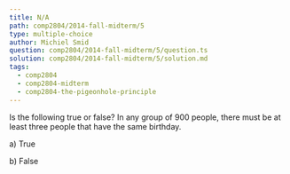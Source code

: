 ```yaml
---
title: N/A
path: comp2804/2014-fall-midterm/5
type: multiple-choice
author: Michiel Smid
question: comp2804/2014-fall-midterm/5/question.ts
solution: comp2804/2014-fall-midterm/5/solution.md
tags:
  - comp2804
  - comp2804-midterm
  - comp2804-the-pigeonhole-principle
---
```


Is the following true or false? In any group of 900 people, there must be at least three people that have the same birthday.

a) True

b) False
